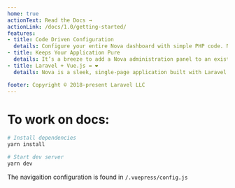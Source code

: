 ```yaml
---
home: true
actionText: Read the Docs →
actionLink: /docs/1.0/getting-started/
features:
- title: Code Driven Configuration
  details: Configure your entire Nova dashboard with simple PHP code. None of your Nova configuration is stored in the database. Painless to configure. Painless to deploy.
- title: Keeps Your Application Pure
  details: It’s a breeze to add a Nova administration panel to an existing Laravel application without touching your Eloquent models. After configuring a Nova resource for each model, you’re ready for lift off.
- title: Laravel + Vue.js = ❤️
  details: Nova is a sleek, single-page application built with Laravel and Vue.js. It's as smooth as silk and writing custom components is a cinch.

footer: Copyright © 2018-present Laravel LLC
---
```


# To work on docs:

```sh
# Install dependencies
yarn install

# Start dev server
yarn dev 
```

The navigaition configuration is found in `/.vuepress/config.js`
